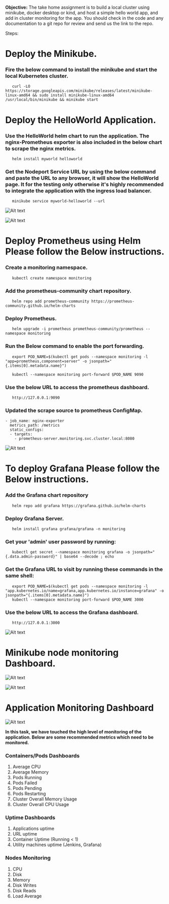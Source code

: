 **Objective:** The take home assignment is to build a local cluster using minikube, docker desktop or kind, and host a simple hello world app, and add in cluster monitoring for the app. You should check in the code and any documentation to a git repo for review and send us the link to the repo.

Steps:

# Deploy the Minikube.

### Fire the below command to install the minikube and start the local Kubernetes cluster.
```
   curl -LO https://storage.googleapis.com/minikube/releases/latest/minikube-linux-amd64 && sudo install minikube-linux-amd64 /usr/local/bin/minikube && minikube start
```
# Deploy the HelloWorld Application.

### Use the HelloWorld helm chart to run the application. The nginx-Prometheus exporter is also included in the below chart to scrape the nginx metrics.
```
   helm install myworld helloworld
```
### Get the Nodeport Service URL by using the below command and paste the URL to any browser, it will show the HelloWorld page. It for the testing only otherwise it's highly recommended to integrate the application with the ingress load balancer.

```
   minikube service myworld-helloworld --url
```
![Alt text](screenshots/helloworld.jpg?raw=true "HelloWorld.jpg")

![Alt text](screenshots/nginx_metrics.jpg?raw=true "nginx_metrics.jpg")

# Deploy Prometheus using Helm Please follow the Below instructions.

### Create a monitoring namespace.
```
   kubectl create namespace monitoring
```
### Add the prometheus-community chart repository.
```
   helm repo add prometheus-community https://prometheus-community.github.io/helm-charts
```
### Deploy Prometheus.
```
   helm upgrade -i prometheus prometheus-community/prometheus --namespace monitoring
```
### Run the Below command to enable the port forwarding.
```
   export POD_NAME=$(kubectl get pods --namespace monitoring -l "app=prometheus,component=server" -o jsonpath="{.items[0].metadata.name}")

   kubectl --namespace monitoring port-forward $POD_NAME 9090
```
### Use the below URL to access the prometheus dashboard.
```
   http://127.0.0.1:9090
```
### Updated the scrape source to prometheus ConfigMap.

```
- job_name: nginx-exporter
  metrics_path: /metrics
  static_configs:
  - targets:
    - prometheus-server.monitoring.svc.cluster.local:8080
```

![Alt text](screenshots/Prometheus.jpg?raw=true "Prometheus.jpg")

# To deploy Grafana Please follow the Below instructions.

### Add the Grafana chart repository
```
   helm repo add grafana https://grafana.github.io/helm-charts
```
### Deploy Grafana Server.
```
   helm install grafana grafana/grafana -n monitoring
```
### Get your 'admin' user password by running:
```
   kubectl get secret --namespace monitoring grafana -o jsonpath="{.data.admin-password}" | base64 --decode ; echo
```
### Get the Grafana URL to visit by running these commands in the same shell:
```
   export POD_NAME=$(kubectl get pods --namespace monitoring -l "app.kubernetes.io/name=grafana,app.kubernetes.io/instance=grafana" -o jsonpath="{.items[0].metadata.name}")
   kubectl --namespace monitoring port-forward $POD_NAME 3000
```
### Use the below URL to access the Grafana dashboard.
```
   http://127.0.0.1:3000
```   
![Alt text](screenshots/grafana.jpg?raw=true "grafana.jpg")

# Minikube node monitoring Dashboard.

![Alt text](screenshots/Minikube_1.jpg?raw=true "Minikube_1.jpg")

![Alt text](screenshots/Minikube_2.jpg?raw=true "Minikube_2.jpg")


# Application Monitoring Dashboard

![Alt text](screenshots/Application_1.jpg?raw=true "Application_1.jpg")


**In this task, we have touched the high level of monitoring of the application. Below are some recommended metrics which need to be monitored.**
   
### Containers/Pods Dashboards

1. Average CPU 
2. Average Memory
3. Pods Running
4. Pods Failed
5. Pods Pending
6. Pods Restarting
7. Cluster Overall Memory Usage
8. Cluster Overall CPU Usage

### Uptime Dashboards
1. Applications uptime
2. URL uptime
3. Container Uptime (Running < 1)
4. Utility machines uptime (Jenkins, Grafana)

### Nodes Monitoring
1. CPU
2. Disk
3. Memory
4. Disk Writes
5. Disk Reads
6. Load Average
